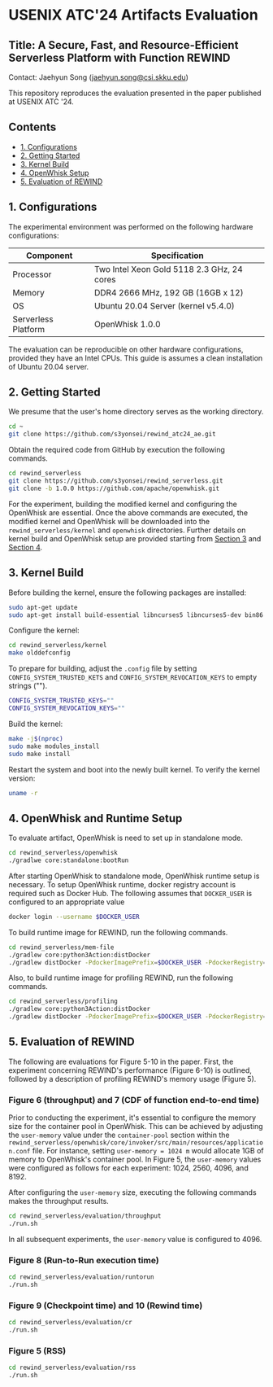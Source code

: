 
# USENIX ATC'24 Artifacts Evaluation

## Title: A Secure, Fast, and Resource-Efficient Serverless Platform with Function REWIND
Contact: Jaehyun Song (jaehyun.song@csi.skku.edu)

This repository reproduces the evaluation presented in the paper published at USENIX ATC '24.

## Contents
- [1. Configurations](#1-configurations)
- [2. Getting Started](#2-getting-started)
- [3. Kernel Build](#3-kernel-build)
- [4. OpenWhisk Setup](#4-openwhisk-and-runtime-setup)
- [5. Evaluation of REWIND](#5-evaluation-of-rewind)

## 1. Configurations

The experimental environment was performed on the following hardware configurations:

| **Component**       | **Specification**
|---------------------|--------------------------------------------|
| Processor           | Two Intel Xeon Gold 5118 2.3 GHz, 24 cores |
| Memory              | DDR4 2666 MHz, 192 GB (16GB x 12)          |
| OS                  | Ubuntu 20.04 Server (kernel v5.4.0)        |
| Serverless Platform | OpenWhisk 1.0.0                            |

The evaluation can be reproducible on other hardware configurations, provided they have an Intel CPUs.
This guide is assumes a clean installation of Ubuntu 20.04 server.

## 2. Getting Started

We presume that the user's home directory serves as the working directory.
```bash
cd ~
git clone https://github.com/s3yonsei/rewind_atc24_ae.git
```

Obtain the required code from GitHub by execution the following commands.
```bash
cd rewind_serverless
git clone https://github.com/s3yonsei/rewind_serverless.git
git clone -b 1.0.0 https://github.com/apache/openwhisk.git
```

For the experiment, building the modified kernel and configuring the OpenWhisk are essential.
Once the above commands are executed, the modified kernel and OpenWhisk will be downloaded into the `rewind_serverless/kernel` and `openwhisk` directories.
Further details on kernel build and OpenWhisk setup are provided starting from [Section 3](#3-kernel-build) and [Section 4](#4-openwhisk-and-runtime-setup).

## 3. Kernel Build

Before building the kernel, ensure the following packages are installed:
```bash
sudo apt-get update
sudo apt-get install build-essential libncurses5 libncurses5-dev bin86 kernel-package libssl-dev bison flex libelf-dev
```

Configure the kernel:
```bash
cd rewind_serverless/kernel
make olddefconfig
```

To prepare for building, adjust the `.config` file by setting `CONFIG_SYSTEM_TRUSTED_KETS` and `CONFIG_SYSTEM_REVOCATION_KEYS` to empty strings ("").
```bash
CONFIG_SYSTEM_TRUSTED_KEYS=""
CONFIG_SYSTEM_REVOCATION_KEYS=""
```

Build the kernel:
```bash
make -j$(nproc)
sudo make modules_install
sudo make install
```

Restart the system and boot into the newly built kernel. To verify the kernel version:
```bash
uname -r
```

## 4. OpenWhisk and Runtime Setup

To evaluate artifact, OpenWhisk is need to set up in standalone mode.
```bash
cd rewind_serverless/openwhisk
./gradlwe core:standalone:bootRun
```

After starting OpenWhisk to standalone mode, OpenWhisk runtime setup is necessary.
To setup OpenWhisk runtime, docker registry account is required such as Docker Hub.
The following assumes that `DOCKER_USER` is configured to an appropriate value 
```bash
docker login --username $DOCKER_USER
```

To build runtime image for REWIND, run the following commands.
```bash
cd rewind_serverless/mem-file
./gradlew core:python3Action:distDocker
./gradlew distDocker -PdockerImagePrefix=$DOCKER_USER -PdockerRegistry=docker.io
```

Also, to build runtime image for profiling REWIND, run the following commands.
```bash
cd rewind_serverless/profiling
./gradlew core:python3Action:distDocker
./gradlew distDocker -PdockerImagePrefix=$DOCKER_USER -PdockerRegistry=docker.io
```

## 5. Evaluation of REWIND

The following are evaluations for Figure 5-10 in the paper.
First, the experiment concerning REWIND's performance (Figure 6-10) is outlined, followed by a description of profiling REWIND's memory usage (Figure 5).

### Figure 6 (throughput) and 7 (CDF of function end-to-end time)
Prior to conducting the experiment, it's essential to configure the memory size for the container pool in OpenWhisk.
This can be achieved by adjusting the `user-memory` value under the `container-pool` section within the `rewind_serverless/openwhisk/core/invoker/src/main/resources/application.conf` file.
For instance, setting `user-memory = 1024 m` would allocate 1GB of memory to OpenWhisk's container pool.
In Figure 5, the `user-memory` values were configured as follows for each experiment: 1024, 2560, 4096, and 8192.

After configuring the `user-memory` size, executing the following commands makes the throughput results.
```bash
cd rewind_serverless/evaluation/throughput
./run.sh
```

In all subsequent experiments, the `user-memory` value is configured to 4096.

### Figure 8 (Run-to-Run execution time)
```bash
cd rewind_serverless/evaluation/runtorun
./run.sh
```

### Figure 9 (Checkpoint time) and 10 (Rewind time)
```bash
cd rewind_serverless/evaluation/cr
./run.sh
```

### Figure 5 (RSS)
```bash
cd rewind_serverless/evaluation/rss
./run.sh
```
